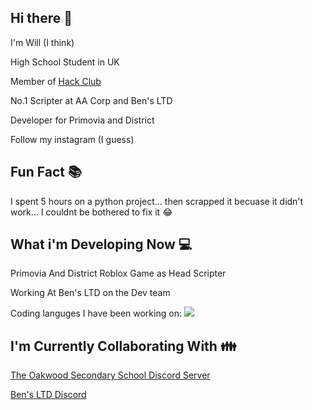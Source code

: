 ## Hi there 👋

I'm Will (I think)

High School Student in UK

Member of [Hack Club](https://hackclub.com/)

No.1 Scripter at AA Corp and Ben's LTD 

Developer for Primovia and District

Follow my instagram (I guess)

## Fun Fact 📚
I spent 5 hours on a python project... then scrapped it becuase it didn't work... I couldnt be bothered to fix it 😂

## What i'm Developing Now 💻

Primovia And District Roblox Game as Head Scripter

Working At Ben's LTD on the Dev team

Coding languges I have been working on: ![](https://github-readme-stats.hackclub.dev/api/wakatime?username=18256&api_domain=hackatime.hackclub.com&theme=darcula&custom_title=Hackatime+Stats&layout=compact&cache_seconds=0&langs_count=8) 
## I'm Currently Collaborating With 👪

[The Oakwood Secondary School Discord Server](https://discord.gg/VZCc92xb4k)

[Ben's LTD Discord](https://discord.gg/vAK37GvyXm)

<!--
**glimmercharger/glimmercharger** is a ✨ _special_ ✨ repository because its `README.md` (this file) appears on your GitHub profile.

Here are some ideas to get you started:

- 🔭 I’m currently working on ...
- 🌱 I’m currently learning ...
- 👯 I’m looking to collaborate on ...
- 🤔 I’m looking for help with ...
- 💬 Ask me about ...
- 📫 How to reach me: ...
- 😄 Pronouns: ...
- ⚡ Fun fact: ...
-->
